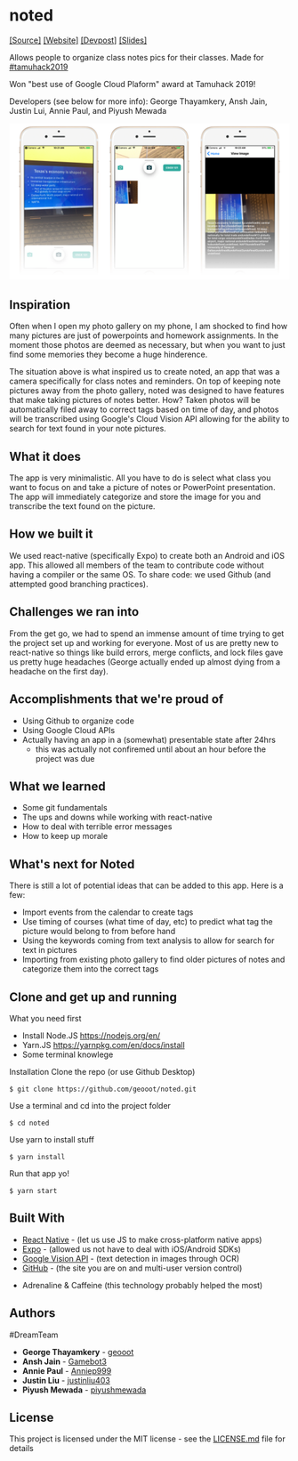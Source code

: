 # noted
[[Source]](https://github.com/geooot/noted)  [[Website]](https://geooot.com/noted) [[Devpost]](https://devpost.com/software/noted-qnizx3) [[Slides]](/media/noted_slides.pdf)

Allows people to organize class notes pics for their classes. Made for [#tamuhack2019](https://tamuhack.com)

Won "best use of Google Cloud Plaform" award at Tamuhack 2019!

Developers (see below for more info): George Thayamkery, Ansh Jain, Justin Lui, Annie Paul, and Piyush Mewada

<img src="media/banner.png" class="header-img"/>

## Inspiration
Often when I open my photo gallery on my phone, I am shocked to find how many pictures are just of powerpoints and homework assignments. In the moment those photos are deemed as necessary, but when you want to just find some memories they become a huge hinderence.

The situation above is what inspired us to create noted, an app that was a camera specifically for class notes and reminders. On top of keeping note pictures away from the photo gallery, noted was designed to have features that make taking pictures of notes better. How? Taken photos will be automatically filed away to correct tags based on time of day, and photos will be transcribed using Google's Cloud Vision API allowing for the ability to search for text found in your note pictures.

## What it does
The app is very minimalistic. All you have to do is select what class you want to focus on and take a picture of notes or PowerPoint presentation. The app will immediately categorize and store the image for you and transcribe the text found on the picture.

## How we built it
We used react-native (specifically Expo) to create both an Android and iOS app. This allowed all members of the team to contribute code without having a compiler or the same OS. To share code: we used Github (and attempted good branching practices).

## Challenges we ran into
From the get go, we had to spend an immense amount of time trying to get the project set up and working for everyone. Most of us are pretty new to react-native so things like build errors, merge conflicts, and lock files gave us pretty huge headaches (George actually ended up almost dying from a headache on the first day). 

## Accomplishments that we're proud of
- Using Github to organize code
- Using Google Cloud APIs
- Actually having an app in a (somewhat) presentable state after 24hrs
  - this was actually not confiremed until about an hour before the project was due

## What we learned
- Some git fundamentals
- The ups and downs while working with react-native
- How to deal with terrible error messages
- How to keep up morale

## What's next for Noted
There is still a lot of potential ideas that can be added to this app.
Here is a few:
- Import events from the calendar to create tags
- Use timing of courses (what time of day, etc) to predict what tag the picture would belong to from before hand
- Using the keywords coming from text analysis to allow for search for text in pictures
- Importing from existing photo gallery to find older pictures of notes and categorize them into the correct tags

## Clone and get up and running

What you need first
- Install Node.JS https://nodejs.org/en/
- Yarn.JS https://yarnpkg.com/en/docs/install
- Some terminal knowlege

Installation
Clone the repo (or use Github Desktop)
```
$ git clone https://github.com/geooot/noted.git
```
Use a terminal and cd into the project folder
```
$ cd noted
```
Use yarn to install stuff
```
$ yarn install
```
Run that app yo!
```
$ yarn start
```

## Built With

* [React Native](https://facebook.github.io/react-native/) - (let us use JS to make cross-platform native apps)
* [Expo](https://expo.io/) - (allowed us not have to deal with iOS/Android SDKs)
* [Google Vision API](https://cloud.google.com/vision/) - (text detection in images through OCR)
* [GitHub](https://github.com) - (the site you are on and multi-user version control)
- Adrenaline & Caffeine (this technology probably helped the most)


## Authors
\#DreamTeam
* **George Thayamkery** - [geooot](https://github.com/geooot)
* **Ansh Jain** - [Gamebot3](https://github.com/Gamebot3)
* **Annie Paul** - [Anniep999](https://github.com/Anniep999)
* **Justin Liu** - [justinliu403](https://github.com/justinliu403)
* **Piyush Mewada** - [piyushmewada](https://github.com/piyushmewada)


## License

This project is licensed under the MIT license - see the [LICENSE.md](LICENSE.md) file for details


